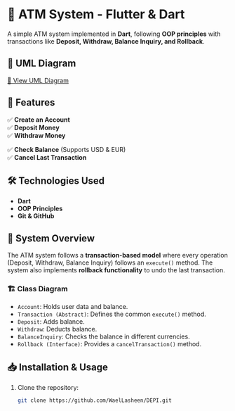 # 🏦 ATM System - Flutter & Dart

A simple ATM system implemented in **Dart**, following **OOP principles** with transactions like **Deposit, Withdraw, Balance Inquiry, and Rollback**.

## 📜 UML Diagram
[📄 View UML Diagram](https://github.com/user-attachments/files/18737083/lab.-.uml.pdf)

## 🚀 Features
✅ **Create an Account**  
✅ **Deposit Money**  
✅ **Withdraw Money**

✅ **Check Balance** (Supports USD & EUR)  
✅ **Cancel Last Transaction**  

## 🛠️ Technologies Used
- **Dart**
- **OOP Principles**
- **Git & GitHub**

## 📌 System Overview

The ATM system follows a **transaction-based model** where every operation (Deposit, Withdraw, Balance Inquiry) follows an `execute()` method. The system also implements **rollback functionality** to undo the last transaction.

### 🏗️ **Class Diagram**
- `Account`: Holds user data and balance.
- `Transaction (Abstract)`: Defines the common `execute()` method.
- `Deposit`: Adds balance.
- `Withdraw`: Deducts balance.
- `BalanceInquiry`: Checks the balance in different currencies.
- `Rollback (Interface)`: Provides a `cancelTransaction()` method.

## 📥 Installation & Usage
1. Clone the repository:
   ```sh
   git clone https://github.com/WaelLasheen/DEPI.git
